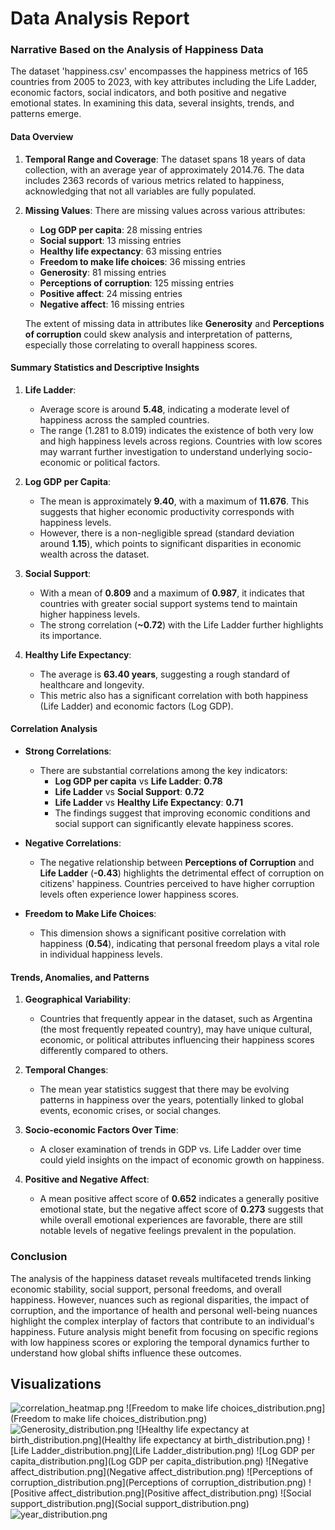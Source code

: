 # Data Analysis Report

### Narrative Based on the Analysis of Happiness Data

The dataset 'happiness.csv' encompasses the happiness metrics of 165 countries from 2005 to 2023, with key attributes including the Life Ladder, economic factors, social indicators, and both positive and negative emotional states. In examining this data, several insights, trends, and patterns emerge.

#### Data Overview

1. **Temporal Range and Coverage**: The dataset spans 18 years of data collection, with an average year of approximately 2014.76. The data includes 2363 records of various metrics related to happiness, acknowledging that not all variables are fully populated.

2. **Missing Values**: There are missing values across various attributes:
   - **Log GDP per capita**: 28 missing entries 
   - **Social support**: 13 missing entries 
   - **Healthy life expectancy**: 63 missing entries
   - **Freedom to make life choices**: 36 missing entries 
   - **Generosity**: 81 missing entries 
   - **Perceptions of corruption**: 125 missing entries 
   - **Positive affect**: 24 missing entries 
   - **Negative affect**: 16 missing entries 

   The extent of missing data in attributes like **Generosity** and **Perceptions of corruption** could skew analysis and interpretation of patterns, especially those correlating to overall happiness scores.

#### Summary Statistics and Descriptive Insights

1. **Life Ladder**:
   - Average score is around **5.48**, indicating a moderate level of happiness across the sampled countries.
   - The range (1.281 to 8.019) indicates the existence of both very low and high happiness levels across regions. Countries with low scores may warrant further investigation to understand underlying socio-economic or political factors.

2. **Log GDP per Capita**:
   - The mean is approximately **9.40**, with a maximum of **11.676**. This suggests that higher economic productivity corresponds with happiness levels.
   - However, there is a non-negligible spread (standard deviation around **1.15**), which points to significant disparities in economic wealth across the dataset.

3. **Social Support**:
   - With a mean of **0.809** and a maximum of **0.987**, it indicates that countries with greater social support systems tend to maintain higher happiness levels. 
   - The strong correlation (**~0.72**) with the Life Ladder further highlights its importance.

4. **Healthy Life Expectancy**:
   - The average is **63.40 years**, suggesting a rough standard of healthcare and longevity. 
   - This metric also has a significant correlation with both happiness (Life Ladder) and economic factors (Log GDP).

#### Correlation Analysis

- **Strong Correlations**:
  - There are substantial correlations among the key indicators:
    - **Log GDP per capita** vs **Life Ladder**: **0.78**
    - **Life Ladder** vs **Social Support**: **0.72**
    - **Life Ladder** vs **Healthy Life Expectancy**: **0.71**
    - The findings suggest that improving economic conditions and social support can significantly elevate happiness scores.

- **Negative Correlations**:
  - The negative relationship between **Perceptions of Corruption** and **Life Ladder** (**-0.43**) highlights the detrimental effect of corruption on citizens' happiness. Countries perceived to have higher corruption levels often experience lower happiness scores.

- **Freedom to Make Life Choices**: 
  - This dimension shows a significant positive correlation with happiness (**0.54**), indicating that personal freedom plays a vital role in individual happiness levels.

#### Trends, Anomalies, and Patterns

1. **Geographical Variability**:
   - Countries that frequently appear in the dataset, such as Argentina (the most frequently repeated country), may have unique cultural, economic, or political attributes influencing their happiness scores differently compared to others.

2. **Temporal Changes**:
   - The mean year statistics suggest that there may be evolving patterns in happiness over the years, potentially linked to global events, economic crises, or social changes.

3. **Socio-economic Factors Over Time**:
   - A closer examination of trends in GDP vs. Life Ladder over time could yield insights on the impact of economic growth on happiness.

4. **Positive and Negative Affect**:
   - A mean positive affect score of **0.652** indicates a generally positive emotional state, but the negative affect score of **0.273** suggests that while overall emotional experiences are favorable, there are still notable levels of negative feelings prevalent in the population.

### Conclusion

The analysis of the happiness dataset reveals multifaceted trends linking economic stability, social support, personal freedoms, and overall happiness. However, nuances such as regional disparities, the impact of corruption, and the importance of health and personal well-being nuances highlight the complex interplay of factors that contribute to an individual's happiness. Future analysis might benefit from focusing on specific regions with low happiness scores or exploring the temporal dynamics further to understand how global shifts influence these outcomes.

## Visualizations

![correlation_heatmap.png](correlation_heatmap.png)
![Freedom to make life choices_distribution.png](Freedom to make life choices_distribution.png)
![Generosity_distribution.png](Generosity_distribution.png)
![Healthy life expectancy at birth_distribution.png](Healthy life expectancy at birth_distribution.png)
![Life Ladder_distribution.png](Life Ladder_distribution.png)
![Log GDP per capita_distribution.png](Log GDP per capita_distribution.png)
![Negative affect_distribution.png](Negative affect_distribution.png)
![Perceptions of corruption_distribution.png](Perceptions of corruption_distribution.png)
![Positive affect_distribution.png](Positive affect_distribution.png)
![Social support_distribution.png](Social support_distribution.png)
![year_distribution.png](year_distribution.png)